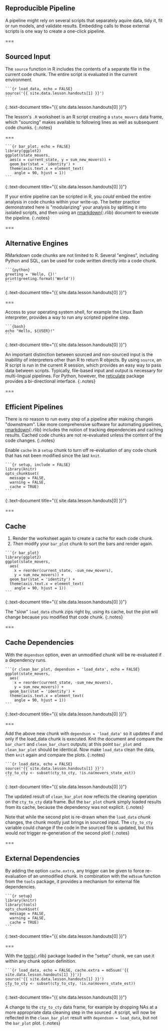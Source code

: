 ---
---

## Reproducible Pipeline

A pipeline might rely on several scripts that separately aquire data, tidy it,
fit or run models, and validate results. Embedding calls to those external
scripts is one way to create a one-click pipeline.

===

## Sourced Input

The `source` function in R includes the contents of a separate file in the
current code chunk. The entire script is evaluated in the current environment.

````
```{r load_data, echo = FALSE}
source('{{ site.data.lesson.handouts[1] }}')
```
````
{:.text-document title="{{ site.data.lesson.handouts[0] }}"}

The lesson's `.R` worksheet is an R script creating a `state_movers` data frame,
which "sourcing" makes available to following lines as well as subsequent code
chunks.
{:.notes}

===

````
```{r bar_plot, echo = FALSE}
library(ggplot2)
ggplot(state_movers,
  aes(x = current_state, y = sum_new_movers)) +
  geom_bar(stat = 'identity') +
  theme(axis.text.x = element_text(
    angle = 90, hjust = 1))
```
````
{:.text-document title="{{ site.data.lesson.handouts[0] }}"}

If your entire pipeline can be scripted in R, you *could* embed the entire
analysis in code chunks within your write-up. The better practice demonstrated
here is "modularizing" your analysis by splitting it into isolated scripts, and
then using an [rmarkdown](){:.rlib} document to execute the pipeline.
{:.notes}

===

## Alternative Engines

RMarkdown code chunks are not limited to R. Several "engines", including
Python and SQL, can be used for code written directly into a code chunk.

````
```{python}
greeting = 'Hello, {}!'
print(greeting.format('World'))
```
````
{:.text-document title="{{ site.data.lesson.handouts[0] }}"}

===

Access to your operating system shell, for example the Linux Bash interpreter,
provides a way to run any scripted pipeline step.

````
```{bash}
echo "Hello, ${USER}!"
```
````
{:.text-document title="{{ site.data.lesson.handouts[0] }}"}

An important distinction between sourced and non-sourced input is the inabillity
of interpreters other than R to return R objects. By using `source`, an R script
is run in the current R session, which provides an easy way to pass data between
scripts. Typically, file-based input and output is necessary for multi-lingual
pipelines. For Python, however, the
[reticulate](https://rstudio.github.io/reticulate/articles/r_markdown.html)
package provides a bi-directional interface.
{:.notes}

===

## Efficient Pipelines

There is no reason to run every step of a pipeline after making changes
"downstream". Like more comprehensive software for automating pipelines,
[rmarkdown](){:.rlib} includes the notion of tracking dependencies and caching
results. Cached code chunks are not re-evaluated unless the content of the code
changes.
{:.notes}

Enable `cache` in a `setup` chunk to turn off re-evaluation of any code
chunk that has not been modified since the last `knit`.

````
```{r setup, include = FALSE}
library(knitr)
opts_chunk$set(
  message = FALSE,
  warning = FALSE,
  cache = TRUE)
```
````
{:.text-document title="{{ site.data.lesson.handouts[0] }}"}

===

## Cache

1. Render the worksheet again to create a cache for each code chunk.
2. *Then* modify your `bar_plot` chunk to sort the bars and render again.

````
```{r bar_plot}
library(ggplot2)
ggplot(state_movers,
  aes(
    x = reorder(current_state, -sum_new_movers), 
    y = sum_new_movers)) +
  geom_bar(stat = 'identity') +
  theme(axis.text.x = element_text(
    angle = 90, hjust = 1))
```
````
{:.text-document title="{{ site.data.lesson.handouts[0] }}"}

The "slow" `load_data` chunk zips right by, using its cache, but the plot will
change because you modified that code chunk.
{:.notes}

===

## Cache Dependencies

With the `dependson` option, even an unmodified chunk will be re-evaluated if a
dependency runs.

````
```{r clean_bar_plot, dependson = 'load_data', echo = FALSE}
ggplot(state_movers,
  aes(
    x = reorder(current_state, -sum_new_movers), 
    y = sum_new_movers)) +
  geom_bar(stat = 'identity') +
  theme(axis.text.x = element_text(
    angle = 90, hjust = 1))
```
````
{:.text-document title="{{ site.data.lesson.handouts[0] }}"}

===

Add the above new chunk with `dependson = 'load_data'` so it updates if and only
if the load_data chunk is executed. Knit the document and compare the
`bar_chart` and `clean_bar_chart` outputs; at this point `bar_plot` and
`clean_bar_plot` should be identical. Now make `load_data` clean the data, then
`knit` again and compare the plots.
{:.notes}

````
```{r load_data, echo = FALSE}
source('{{ site.data.lesson.handouts[1] }}')
cty_to_cty <- subset(cty_to_cty, !is.na(movers_state_est))
```
````
{:.text-document title="{{ site.data.lesson.handouts[0] }}"}

The updated result of `clean_bar_plot` now reflects the cleaning operation on
the `cty_to_cty` data frame. But the `bar_plot` chunk simply loaded results from
its cache, because the dependency was not explicit.
{:.notes}

Note that while the second plot is re-drawn when the `load_data` *chunk*
changes, the chunk mostly just brings in sourced input. The `cty_to_cty` variable
could change if the code in the sourced file is updated, but this would *not*
trigger re-generation of the second plot!
{:.notes}

===

## External Dependencies

By adding the option `cache.extra`, any trigger can be given to force
re-evaluation of an unmodified chunk. In combination with the `md5sum` function
from the `tools` package, it provides a mechanism for external file
dependencies.

````
```{r setup}
library(knitr)
library(tools)
opts_chunk$set(
  message = FALSE,
  warning = FALSE,
  cache = TRUE)
```
````
{:.text-document title="{{ site.data.lesson.handouts[0] }}"}

===

With the [tools](){:.rlib} package loaded in the "setup" chunk, we can use it
within any chunk option definition.

````
```{r load_data, echo = FALSE, cache.extra = md5sum('{{ site.data.lesson.handouts[1] }}')}
source('{{ site.data.lesson.handouts[1] }}')
cty_to_cty <- subset(cty_to_cty, !is.na(movers_state_est))
```
````
{:.text-document title="{{ site.data.lesson.handouts[0] }}"}

A change to the `cty_to_cty` data frame, for example by dropping NAs at a more
appropriate data cleaning step in the sourced `.R` script, will now be reflected
in the `clean_bar_plot` result with `dependson = load_data`, but not the
`bar_plot` plot.
{:.notes}
